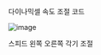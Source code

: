 다이나믹셀 속도 조절 코드

![image](https://github.com/user-attachments/assets/99693918-5ed4-437f-adfc-a3d8850d9b87)

스피드 왼쪽 오른쪽 각기 조절
